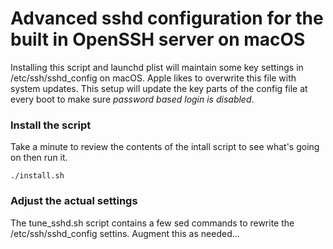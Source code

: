 # Advanced sshd configuration for the built in OpenSSH server on macOS
Installing this script and launchd plist will maintain some key settings in /etc/ssh/sshd_config on macOS. Apple likes to overwrite this file with system updates. This setup will update the key parts of the config file at every boot to make sure _password based login is disabled_. 


### Install the script
Take a minute to review the contents of the intall script to see what's going on then run it.
```
./install.sh

```
### Adjust the actual settings
The tune_sshd.sh script contains a few sed commands to rewrite the /etc/ssh/sshd_config settins. Augment this as needed... 

